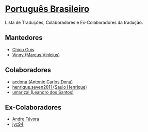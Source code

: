 [Português Brasileiro](https://www.phpbb.com/customise/db/translation/brazilian_portuguese/)
=============

Lista de Traduções, Colaboradores e Ex-Colaboradores da tradução.


Mantedores
-------
* [Chico Gois](https://www.phpbb.com/community/memberlist.php?mode=viewprofile&u=241433)
* [Vinny (Marcus Vinícius)](https://www.phpbb.com/community/memberlist.php?mode=viewprofile&u=1065865)


Colaboradores
-------
* [acdona (Antonio Carlos Doná)](http://www.suportephpbb.com.br/forum/memberlist.php?mode=viewprofile&u=31780)
* [henrique.seven2011 (Saulo Henrique)](https://www.phpbb.com/community/memberlist.php?mode=viewprofile&u=1371157)
* [umarizal (Leandro dos Santos)](https://www.phpbb.com/community/memberlist.php?mode=viewprofile&u=512395)


Ex-Colaboradores
-------
* [Andre Távora](https://www.phpbb.com/community/memberlist.php?mode=viewprofile&u=302277)
* [jvc94](https://www.phpbb.com/community/memberlist.php?mode=viewprofile&u=1089185)
